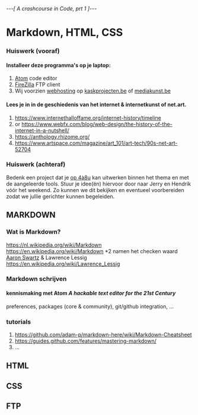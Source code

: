 *---[ A crashcourse in Code, prt 1 ]---*
# Markdown, HTML, CSS
### Huiswerk (vooraf)
#### Installeer deze programma's op je laptop:
1. [Atom](https://atom.io/) code editor
2. [FireZilla](https://filezilla-project.org/) FTP client
3. Wij voorzien [webhosting](https://nl.wikipedia.org/wiki/Webhosting) op [kaskprojecten.be](http://www.kaskprojecten.be/) of [mediakunst.be](https://mediakunst.be/)

#### Lees je in in de geschiedenis van het internet & internetkunst of net.art.
1. https://www.internethalloffame.org/internet-history/timeline
2. or https://www.webfx.com/blog/web-design/the-history-of-the-internet-in-a-nutshell/
3. https://anthology.rhizome.org/
4. https://www.artspace.com/magazine/art_101/art-tech/90s-net-art-52704

### Huiswerk (achteraf)
Bedenk een project dat je [op 4à8u](http://fffff.at/speed-project/) kan uitwerken binnen het thema en met de aangeleerde tools.
Stuur je idee(ën) hiervoor door naar Jerry en Hendrik vóór het weekend. Zo kunnen we dit bekijken en eventueel voorbereiden zodat we jullie gerichter kunnen begeleiden.

## MARKDOWN

### Wat is Markdown?

https://nl.wikipedia.org/wiki/Markdown
https://en.wikipedia.org/wiki/Markdown
*2 namen het checken waard [Aaron Swartz](https://www.youtube.com/watch?v=2M0GQww1GoY) & Lawrence Lessig https://en.wikipedia.org/wiki/Lawrence_Lessig

### Markdown schrijven
#### kennismaking met Atom *A hackable text editor for the 21st Century*
preferences, packages (core & community), git/github integration, ...

### tutorials
1. https://github.com/adam-p/markdown-here/wiki/Markdown-Cheatsheet
2. https://guides.github.com/features/mastering-markdown/
3. ...

## HTML

## CSS

## FTP
